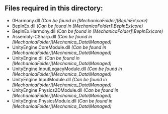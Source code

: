 ## Files required in this directory:
- 0Harmony.dll *(Can be found in [MechanicaFolder]\BepInEx\core\)*
- BepInEx.dll *(Can be found in [MechanicaFolder]\BepInEx\core\)*
- BepInEx.Harmony.dll *(Can be found in [MechanicaFolder]\BepInEx\core\)*
- Assembly-CSharp.dll *(Can be found in [MechanicaFolder]\Mechanica_Data\Managed\)*
- UnityEngine.CoreModule.dll *(Can be found in [MechanicaFolder]\Mechanica_Data\Managed\)*
- UnityEngine.dll *(Can be found in [MechanicaFolder]\Mechanica_Data\Managed\)*
- UnityEngine.InputLegacyModule.dll *(Can be found in [MechanicaFolder]\Mechanica_Data\Managed\)*
- UnityEngine.InputModule.dll *(Can be found in [MechanicaFolder]\Mechanica_Data\Managed\)*
- UnityEngine.Physics2DModule.dll *(Can be found in [MechanicaFolder]\Mechanica_Data\Managed\)*
- UnityEngine.PhysicsModule.dll *(Can be found in [MechanicaFolder]\Mechanica_Data\Managed\)*